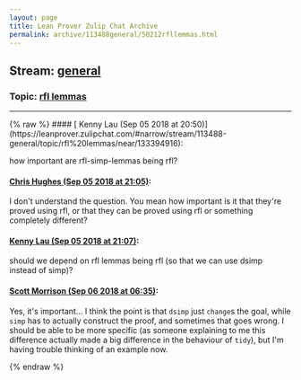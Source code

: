 ```yaml
---
layout: page
title: Lean Prover Zulip Chat Archive 
permalink: archive/113488general/50212rfllemmas.html
---
```


## Stream: [general](https://leanprover-community.github.io/archive/113488general/index.html)
### Topic: [rfl lemmas](https://leanprover-community.github.io/archive/113488general/50212rfllemmas.html)

---

<base href="https://leanprover.zulipchat.com">
{% raw %}
#### [ Kenny Lau (Sep 05 2018 at 20:50)](https://leanprover.zulipchat.com/#narrow/stream/113488-general/topic/rfl%20lemmas/near/133394916):
<p>how important are rfl-simp-lemmas being rfl?</p>

#### [ Chris Hughes (Sep 05 2018 at 21:05)](https://leanprover.zulipchat.com/#narrow/stream/113488-general/topic/rfl%20lemmas/near/133395794):
<p>I don't understand the question. You mean how important is it that they're proved using rfl, or that they can be proved using rfl or something completely different?</p>

#### [ Kenny Lau (Sep 05 2018 at 21:07)](https://leanprover.zulipchat.com/#narrow/stream/113488-general/topic/rfl%20lemmas/near/133395945):
<p>should we depend on rfl lemmas being rfl (so that we can use dsimp instead of simp)?</p>

#### [ Scott Morrison (Sep 06 2018 at 06:35)](https://leanprover.zulipchat.com/#narrow/stream/113488-general/topic/rfl%20lemmas/near/133421379):
<p>Yes, it's important... I think the point is that <code>dsimp</code> just <code>change</code>s the goal, while <code>simp</code> has to actually construct the proof, and sometimes that goes wrong. I should be able to be more specific (as someone explaining to me this difference actually made a big difference in the behaviour of <code>tidy</code>), but I'm having trouble thinking of an example now.</p>


{% endraw %}
